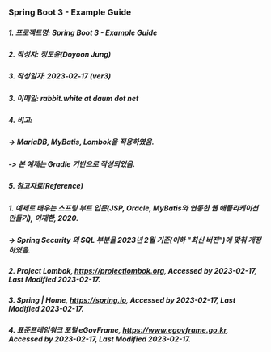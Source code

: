 ### Spring Boot 3 - Example Guide

##### 1. 프로젝트명: Spring Boot 3 - Example Guide
##### 2. 작성자: 정도윤(Doyoon Jung)
##### 3. 작성일자: 2023-02-17 (ver3)
##### 3. 이메일: rabbit.white at daum dot net
##### 4. 비고:
##### -> MariaDB, MyBatis, Lombok을 적용하였음.
##### -> 본 예제는 Gradle 기반으로 작성되었음.
##### 5. 참고자료(Reference)
##### 1. 예제로 배우는 스프링 부트 입문(JSP, Oracle, MyBatis와 연동한 웹 애플리케이션 만들기), 이재환, 2020.
##### -> Spring Security 외 SQL 부분을 2023년 2월 기준(이하 "최신 버전")에 맞춰 개정하였음.
##### 2. Project Lombok, https://projectlombok.org, Accessed by 2023-02-17, Last Modified 2023-02-17.
##### 3. Spring | Home, https://spring.io, Accessed by 2023-02-17, Last Modified 2023-02-17.
##### 4. 표준프레임워크 포털 eGovFrame, https://www.egovframe.go.kr, Accessed by 2023-02-17, Last Modified 2023-02-17.
